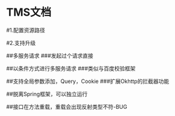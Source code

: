 # TMS文档




#1.配置资源路径



#2.支持升级

##多服务请求
###发起过个请求直接


##以条件方式进行多服务请求
###类似与百度校验框架


##支持全局参数添加，Query，Cookie
###扩展Okhttp的拦截器功能


##脱离Spring框架，可以独立运行


##接口在方法重载，重载会出现反射类型不符-BUG